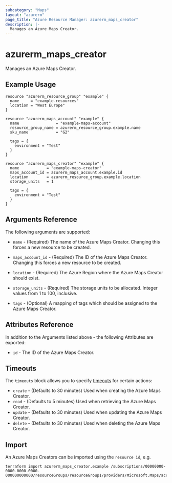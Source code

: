 ```yaml
---
subcategory: "Maps"
layout: "azurerm"
page_title: "Azure Resource Manager: azurerm_maps_creator"
description: |-
  Manages an Azure Maps Creator.
---
```


# azurerm_maps_creator

Manages an Azure Maps Creator.

## Example Usage

```hcl
resource "azurerm_resource_group" "example" {
  name     = "example-resources"
  location = "West Europe"
}

resource "azurerm_maps_account" "example" {
  name                = "example-maps-account"
  resource_group_name = azurerm_resource_group.example.name
  sku_name            = "G2"

  tags = {
    environment = "Test"
  }
}

resource "azurerm_maps_creator" "example" {
  name            = "example-maps-creator"
  maps_account_id = azurerm_maps_account.example.id
  location        = azurerm_resource_group.example.location
  storage_units   = 1

  tags = {
    environment = "Test"
  }
}
```

## Arguments Reference

The following arguments are supported:

* `name` - (Required) The name of the Azure Maps Creator. Changing this forces a new resource to be created.

* `maps_account_id` - (Required) The ID of the Azure Maps Creator. Changing this forces a new resource to be created.

* `location` - (Required) The Azure Region where the Azure Maps Creator should exist.

* `storage_units` - (Required) The storage units to be allocated. Integer values from 1 to 100, inclusive.

* `tags` - (Optional) A mapping of tags which should be assigned to the Azure Maps Creator.

## Attributes Reference

In addition to the Arguments listed above - the following Attributes are exported:

* `id` - The ID of the Azure Maps Creator.

## Timeouts

The `timeouts` block allows you to specify [timeouts](https://www.terraform.io/docs/configuration/resources.html#timeouts) for certain actions:

* `create` - (Defaults to 30 minutes) Used when creating the Azure Maps Creator.
* `read` - (Defaults to 5 minutes) Used when retrieving the Azure Maps Creator.
* `update` - (Defaults to 30 minutes) Used when updating the Azure Maps Creator.
* `delete` - (Defaults to 30 minutes) Used when deleting the Azure Maps Creator.

## Import

An Azure Maps Creators can be imported using the `resource id`, e.g.

```shell
terraform import azurerm_maps_creator.example /subscriptions/00000000-0000-0000-0000-000000000000/resourceGroups/resourceGroup1/providers/Microsoft.Maps/accounts/account1/creators/creator1
```
